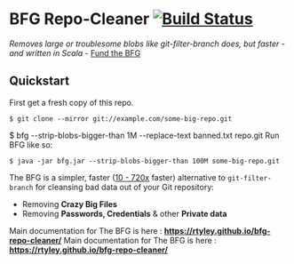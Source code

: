 BFG Repo-Cleaner [![Build Status](https://travis-ci.org/rtyley/bfg-repo-cleaner.svg?branch=master)](https://travis-ci.org/rtyley/bfg-repo-cleaner)
================

_Removes large or troublesome blobs like git-filter-branch does, but faster - and written in Scala_ - [Fund the BFG](https://j.mp/fund-bfg)

Quickstart
--------------------
First get a fresh copy of this repo.

```
$ git clone --mirror git://example.com/some-big-repo.git
```
$ bfg --strip-blobs-bigger-than 1M --replace-text banned.txt repo.git
Run BFG like so:

```
$ java -jar bfg.jar --strip-blobs-bigger-than 100M some-big-repo.git
```


The BFG is a simpler, faster ([10 - 720x](https://docs.google.com/spreadsheet/ccc?key=0AsR1d5Zpes8HdER3VGU1a3dOcmVHMmtzT2dsS2xNenc) faster)
alternative to `git-filter-branch` for cleansing bad data out of your Git repository:

* Removing **Crazy Big Files**
* Removing **Passwords, Credentials** & other **Private data**

Main documentation for The BFG is here : **https://rtyley.github.io/bfg-repo-cleaner/**
Main documentation for The BFG is here : **https://rtyley.github.io/bfg-repo-cleaner/** 